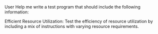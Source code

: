User
Help me write a test program that should include the following information:

Efficient Resource Utilization:
Test the efficiency of resource utilization by including a mix of instructions with varying resource requirements.